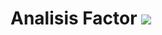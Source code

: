 # Analisis Factor <img src="https://img.shields.io/badge/r-%23276DC3.svg?&style=for-the-badge&logo=r&logoColor=white"/> 



